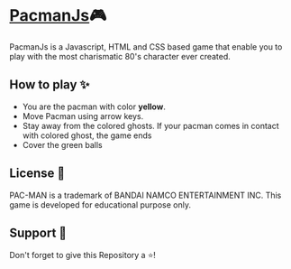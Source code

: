 # [PacmanJs](https://raybishal.github.io/PAC-MAN/):video_game:

PacmanJs is a Javascript, HTML and CSS based game that enable you to play with the most charismatic 80's character ever created.

## How to play :sparkles:
<ul>
<li>You are the pacman with color <b>yellow</b>.</li>
<li>Move Pacman using arrow keys.</li>
<li>Stay away from the colored ghosts. If your pacman comes in contact with colored ghost, the game ends</li>
<li>Cover the green balls</li>
</ul>


## License :ledger:

PAC-MAN is a trademark of BANDAI NAMCO ENTERTAINMENT INC.
This game is developed for educational purpose only.

## Support :raised_hands:
 Don't forget to give this Repository a :star:! 
